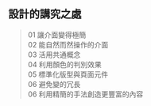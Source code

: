 ## 設計的講究之處
> 01 讓介面變得極簡  
> 02 能自然而然操作的介面  
> 03 活用共通概念  
> 04 利用顏色的判別效果  
> 05 標準化版型與頁面元件  
> 06 避免變的冗長  
> 06 利用精簡的手法創造更豐富的內容  

